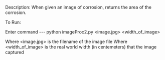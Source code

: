 Description:  When given an image of corrosion, returns the area of the corrosion.



To Run: 

 Enter command --- python imageProc2.py <image.jpg> <width_of_image> 

 Where <image.jpg> is the filename of the image file
 Where <width_of_image> is the real world width (in centemeters) that the image captured